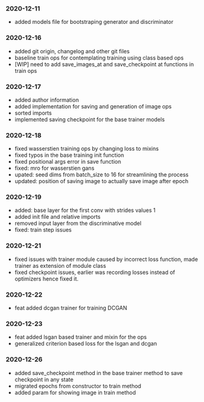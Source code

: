### 2020-12-11
- added models file for bootstraping generator and discriminator

### 2020-12-16
- added git origin, changelog and other git files
- baseline train ops for contemplating training using class based ops
- [WIP] need to add save_images_at and save_checkpoint at functions in train ops

### 2020-12-17
- added author information
- added implementation for saving and generation of image ops
- sorted imports
- implemented saving checkpoint for the base trainer models

### 2020-12-18
- fixed wasserstien training ops by changing loss to mixins
- fixed typos in the base training init function
- fixed positional args error in save function
- fixed: mro for wasserstien gans
- upated: seed dims from batch_size to 16 for streamlining the process
- updated: position of saving image to actually save image after epoch

### 2020-12-19
- added: base layer for the first conv with strides values 1
- added init file and relative imports
- removed input layer from the discriminative model
- fixed: train step issues

### 2020-12-21
- fixed issues with trainer module caused by incorrect loss function, made trainer as extension of module class
- fixed checkpoint issues, earlier was recording losses instead of optimizers hence fixed it.

### 2020-12-22
- feat added dcgan trainer for training DCGAN

### 2020-12-23
- feat added lsgan based trainer and mixin for the ops
- generalized criterion based loss for the lsgan and dcgan

### 2020-12-26
- added save_checkpoint method in the base trainer method to save checkpoint in any state
- migrated epochs from constructor to train method
- added param for showing image in train method